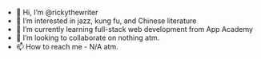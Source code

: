 - 👋 Hi, I’m @rickythewriter
- 👀 I’m interested in jazz, kung fu, and Chinese literature
- 🌱 I’m currently learning full-stack web development from App Academy
- 💞️ I’m looking to collaborate on nothing atm.
- 📫 How to reach me - N/A atm.

<!---
rickythewriter/rickythewriter is a ✨ special ✨ repository because its `README.md` (this file) appears on your GitHub profile.
You can click the Preview link to take a look at your changes.
--->
